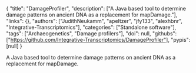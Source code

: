 {
  "title": "DamageProfiler",
  "description": ["A Java based tool to determine damage patterns on ancient DNA as a replacement for mapDamage."],
  "links": {},
  "authors": ["JudithNeukamm", "apeltzer", "jfy133", "alexhbnr", "Integrative-Transcriptomics"],
  "categories": ["Standalone software"],
  "tags": ["Archaeogenetics", "Damage profilers"],
  "doi": null,
  "githubs": ["https://github.com/Integrative-Transcriptomics/DamageProfiler"],
  "pypis": [null]
}

<!-- Generated by csv2md.R – do not edit by hand -->

A Java based tool to determine damage patterns on ancient DNA as a replacement for mapDamage.